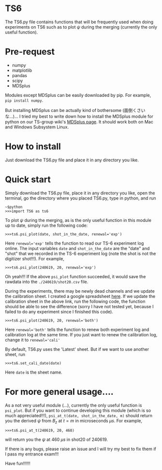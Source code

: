 # TS6
The TS6.py file contains functions that will be frequently used when doing experiments on TS6 such as to plot $\psi$ during the merging (currently the only useful function).   

# Pre-request
* numpy
* matplotlib
* pandas
* scipy
* MDSplus
  
Modules except MDSplus can be easily downloaded by pip. For example, ```pip install numpy```.  

But installing MDSplus can be actually kind of bothersome (面倒くさいな…)... I tried my best to write down how to install the MDSplus module for python on our TS-group wiki's [MDSplus page](http://tanuki.t.u-tokyo.ac.jp/wiki/index.php/MDSplus). It should work both on Mac and Windows Subsystem Linux.

# How to install
Just download the TS6.py file and place it in any directory you like.

# Quick start
Simply download the TS6.py file, place it in any directory you like, open the terminal, go the directory where you placed TS6.py, type in python, and run 
```
~$python
>>>import TS6 as ts6
```   
To plot $\psi$ during the merging, as is the only useful function in this module up to date, simply run the following code:
```
>>>ts6.psi_plot(date, shot_in_the_date, renewal='exp')
```

Here ```renewal='exp'``` tells the function to read our TS-6 experiment log online. The input variables ```date``` and ```shot_in_the_date``` are the "date" and "shot" that we recorded in the TS-6 experiment log (note the shot is not the digitizer shot!!!). For example,
```
>>>ts6.psi_plot(240619, 20, renewal='exp')
```


Oh yeah!!! If the above ```psi_plot``` function succeeded, it would save the rawdata into the ```./240619/shot20.csv``` file.

During the experiments, there may be newly dead channels and we update the calibration sheet. I created a google spreadsheet [here](https://docs.google.com/spreadsheets/d/1izM2mY1kjGAxIqMIXwhyzw1iuuMF3k5VXFJqi9Sy2U4/edit?pli=1&gid=1603179474#gid=1603179474). If we update the calibration sheet in the above link, run the following code, the function should be able to see the difference (sorry I have not tested yet, because I failed to do any experiment since I finished this code).   
```
>>>ts6.psi_plot(240619, 20, renewal='both') 
```
Here ```renewal='both'``` tells the function to renew both experiment log and calibration log at the same time. If you just want to renew the calibration log, change it to ```renewal='cali'```


By default, TS6.py uses the 'Latest' sheet. But if we want to use another sheet, run
```
>>>ts6.set_cali_date(date)
```
Here  ```date``` is the sheet name.


# For more general usage....
As a not very useful module (...), currently the only useful function is ```psi_plot```. But if you want to continue developing this module (which is so much appreciated!!!), ```psi_at_t(date, shot_in_the_date, m)``` should return you the derived $\psi$ from $B_z$ at $t=m$ in microseconds $\mu s$. For example,
```
>>>ts6.psi_at_t(240619, 20, 460)
```
will return you the $\psi$ at 460 $\mu s$ in shot20 of 240619.

If there is any bugs, please raise an issue and I will try my best to fix them if I pass my entrance exam!!!

Have fun!!!!!!
